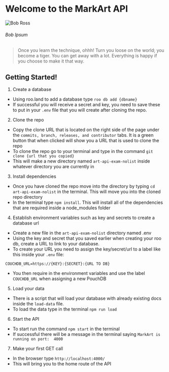 
# Welcome to the MarkArt API

![Bob Ross](https://www.biography.com/.image/t_share/MTI1NDg4NTg2MDAxODA1Mjgy/bob-ross-promojpg.jpg)

###### Bob Ipsum

> Once you learn the technique, ohhh! Turn you loose on the world; you become a tiger. You can get away with a lot. Everything is happy if you choose to make it that way.

## Getting Started!

1. Create a database

 * Using roo.land to add a database type `roo db add {dbname}`
 * If successful you will receive a secret and key,
  you need to save these to put in your `.env` file that you will create after cloning the repo.

2. Clone the repo

 * Copy the clone URL that is located on the right side of the page under the `commits, branch, releases, and contributor` tabs. It is a green button that when clicked will show you a URL that is used to clone the repo
 * To clone the repo go to your terminal and type in the command `git clone {url that you copied}`
 * This will make a new directory named `art-api-exam-nolist` inside whatever directory you are currently in
3. Install dependencies
 * Once you have cloned the repo move into the directory by typing `cd art-api-exam-nolist` in the terminal. This will move you into the cloned repo directory 
 * In the terminal type `npm install`. This will install all of the dependencies that are required inside a node_modules folder
4. Establish environment variables such as key and secrets to create a database url
 * Create a new file in the `art-api-exam-nolist` directory named .env 
 * Using the key and secret that you saved earlier when creating your roo db, create a URL to link to your database.
 * To create your URL you need to assign the key/secret/url to a label like this inside your `.env` file:
 ```
 COUCHDB_URL=https://{KEY}:{SECRET}:{URL TO DB}
 ```
 * You then require in the environment variables and use the label `COUCHDB_URL` when assigning a new PouchDB
5. Load your data 
 * There is a script that will load your database with already existing docs inside the `load-data` file.
 * To load the data type in the terminal `npm run load`
6. Start the API 
 * To start run the command `npm start` in the terminal
 * If successful there will be a message in the terminal saying `MarkArt is running on port:  4000`
7. Make your first GET call
  * In the browser type `http://localhost:4000/`
  * This will bring you to the home route of the API





